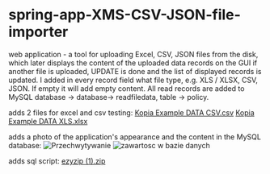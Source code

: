 # spring-app-XMS-CSV-JSON-file-importer

web application - a tool for uploading Excel, CSV, JSON files from the disk, which later displays the content of the uploaded data records on the GUI
 if another file is uploaded, UPDATE is done and the list of displayed records is updated. I added in every record
 field what file type, e.g. XLS / XLSX, CSV, JSON. If empty it will add empty content. All read records are added
to MySQL database -> database-> readfiledata, table -> policy.

 adds 2 files for excel and csv testing:
 [Kopia Example DATA CSV.csv](https://github.com/PatrykPrusko2019/spring-app-XMS-CSV-JSON-file-importer/files/7017810/Kopia.Example.DATA.CSV.csv)
[Kopia Example DATA XLS.xlsx](https://github.com/PatrykPrusko2019/spring-app-XMS-CSV-JSON-file-importer/files/7017811/Kopia.Example.DATA.XLS.xlsx)


adds a photo of the application's appearance and the content in the MySQL database:
![Przechwytywanie](https://user-images.githubusercontent.com/47269638/130147922-956b5c95-4e0a-4d7e-afac-40404841d5e8.JPG)
![zawartosc w bazie danych](https://user-images.githubusercontent.com/47269638/130147925-ae08c272-a542-4229-bb5a-9af6e4606efb.JPG)

adds sql script:
[ezyzip (1).zip](https://github.com/PatrykPrusko2019/spring-app-XMS-CSV-JSON-file-importer/files/7018204/ezyzip.1.zip)



